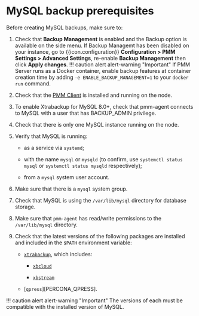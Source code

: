 # MySQL backup prerequisites

Before creating MySQL backups, make sure to:

1. Check that **Backup Management** is enabled and the <i class="uil uil-history"></i> Backup option is available on the side menu. If Backup Managemt has been disabled on your instance, go to {{icon.configuration}} **Configuration > PMM Settings > Advanced Settings**, re-enable **Backup Management** then click **Apply changes**.
   !!! caution alert alert-warning "Important"
    If PMM Server runs as a Docker container, enable backup features at container creation time by adding `-e ENABLE_BACKUP_MANAGEMENT=1` to your `docker run` command.

2. Check that the [PMM Client](../../setting-up/client/index.md) is installed and running on the node.

3. To enable Xtrabackup for MySQL 8.0+, check that pmm-agent connects to MySQL with a user that has BACKUP_ADMIN privilege.

4. Check that there is only one MySQL instance running on the node.

5. Verify that MySQL is running:

    - as a service via `systemd`;

    - with the name `mysql` or `mysqld` (to confirm, use `systemctl status mysql` or `systemctl status mysqld` respectively);

    - from a `mysql` system user account.

6. Make sure that there is a `mysql` system group.

7. Check that MySQL is using the `/var/lib/mysql` directory for database storage.

8.  Make sure that `pmm-agent` has read/write permissions to the `/var/lib/mysql` directory.

9. Check that the latest versions of the following packages are installed and included in the `$PATH` environment variable:

    - [`xtrabackup`](https://www.percona.com/software/mysql-database/percona-xtrabackup), which includes:

        - [`xbcloud`](https://www.percona.com/doc/percona-xtrabackup/2.3/xbcloud/xbcloud.html)

        - [`xbstream`](https://www.percona.com/doc/percona-xtrabackup/2.3/xbstream/xbstream.html)

    - [`qpress`][PERCONA_QPRESS].

!!! caution alert alert-warning "Important"
       The versions of each must be compatible with the installed version of MySQL.